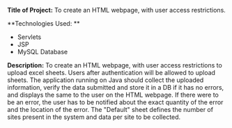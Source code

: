 **Title of Project:** To create an HTML webpage, with user access restrictions.

**Technologies Used: **

- Servlets
- JSP
- MySQL Database 

**Description:** 
To create an HTML webpage, with user access restrictions to upload excel sheets. Users after authentication will be allowed to upload sheets. The application running on Java should collect the uploaded information, verify the data submitted and store it in a DB if it has no errors, and displays the same to the user on the HTML webpage. If there were to be an error, the user has to be notified about the exact quantity of the error and the location of the error. The "Default" sheet defines the number of sites present in the system and data per site to be collected.
 
